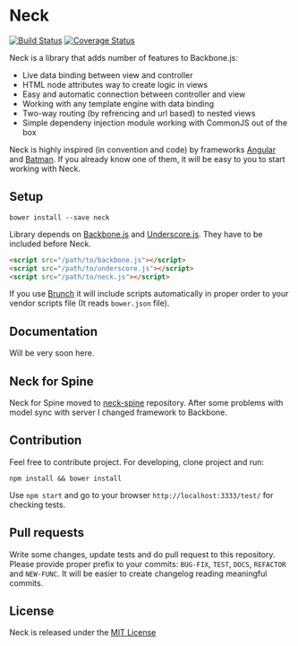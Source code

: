 # Neck

[![Build Status](https://travis-ci.org/smalluban/neck.svg)](https://travis-ci.org/smalluban/neck) [![Coverage Status](https://coveralls.io/repos/smalluban/neck/badge.png?branch=master)](https://coveralls.io/r/smalluban/neck?branch=master)

Neck is a library that adds number of features to Backbone.js:

* Live data binding between view and controller
* HTML node attributes way to create logic in views
* Easy and automatic connection between controller and view
* Working with any template engine with data binding
* Two-way routing (by refrencing and url based) to nested views
* Simple dependeny injection module working with CommonJS out of the box

Neck is highly inspired (in convention and code) by frameworks 
[Angular](http://angularjs.org/) and [Batman](http://batmanjs.org/). 
If you already know one of them, it will be easy to you to start working with Neck.

## Setup

```shell
bower install --save neck
```

Library depends on [Backbone.js](http://backbonejs.org/) and [Underscore.js](http://underscorejs.org/).
They have to be included before Neck. 

```html
<script src="/path/to/backbone.js"></script>
<script src="/path/to/underscore.js"></script>
<script src="/path/to/neck.js"></script>
```

If you use [Brunch](http://brunch.io/) it will include scripts automatically in proper order to your vendor scripts file (It reads `bower.json` file).

## Documentation

Will be very soon here.

## Neck for Spine

Neck for Spine moved to [neck-spine](https://github.com/smalluban/neck-spine) repository. 
After some problems with model sync with server I changed framework to Backbone.

## Contribution

Feel free to contribute project. For developing, clone project and run:

```
npm install && bower install
```

Use `npm start` and go to your browser `http://localhost:3333/test/` for checking tests. 

## Pull requests

Write some changes, update tests and do pull request to this repository. Please provide 
proper prefix to your commits: `BUG-FIX`, `TEST`, `DOCS`, `REFACTOR` and `NEW-FUNC`. It will be easier
to create changelog reading meaningful commits.

## License

Neck is released under the [MIT License](https://raw.github.com/smalluban/neck/master/LICENSE)

